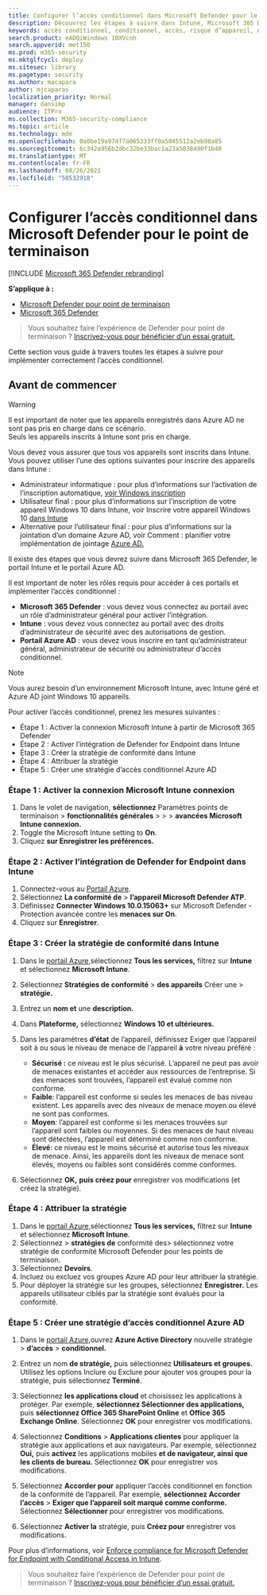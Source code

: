 ```yaml
---
title: Configurer l’accès conditionnel dans Microsoft Defender pour le point de terminaison
description: Découvrez les étapes à suivre dans Intune, Microsoft 365 Defender et Azure pour implémenter l’accès conditionnel
keywords: accès conditionnel, conditionnel, accès, risque d’appareil, niveau de risque, intégration, intégration intune
search.product: eADQiWindows 10XVcnh
search.appverid: met150
ms.prod: m365-security
ms.mktglfcycl: deploy
ms.sitesec: library
ms.pagetype: security
ms.author: macapara
author: mjcaparas
localization_priority: Normal
manager: dansimp
audience: ITPro
ms.collection: M365-security-compliance
ms.topic: article
ms.technology: mde
ms.openlocfilehash: 0a0be19a974f7a065333ff0a5045512a2eb98a85
ms.sourcegitcommit: 6c342a956b2dbc32be33bac1a23a5038490f1b40
ms.translationtype: MT
ms.contentlocale: fr-FR
ms.lasthandoff: 08/26/2021
ms.locfileid: "58532918"
---
```

# <a name="configure-conditional-access-in-microsoft-defender-for-endpoint"></a>Configurer l’accès conditionnel dans Microsoft Defender pour le point de terminaison

[!INCLUDE [Microsoft 365 Defender rebranding](../../includes/microsoft-defender.md)]

**S’applique à :**
- [Microsoft Defender pour point de terminaison](https://go.microsoft.com/fwlink/p/?linkid=2154037)
- [Microsoft 365 Defender](https://go.microsoft.com/fwlink/?linkid=2118804)

> Vous souhaitez faire l’expérience de Defender pour point de terminaison ? [Inscrivez-vous pour bénéficier d’un essai gratuit.](https://signup.microsoft.com/create-account/signup?products=7f379fee-c4f9-4278-b0a1-e4c8c2fcdf7e&ru=https://aka.ms/MDEp2OpenTrial?ocid=docs-wdatp-assignaccess-abovefoldlink)

Cette section vous guide à travers toutes les étapes à suivre pour implémenter correctement l’accès conditionnel.

## <a name="before-you-begin"></a>Avant de commencer

> [!WARNING]
> Il est important de noter que les appareils enregistrés dans Azure AD ne sont pas pris en charge dans ce scénario.</br>
> Seuls les appareils inscrits à Intune sont pris en charge.

Vous devez vous assurer que tous vos appareils sont inscrits dans Intune. Vous pouvez utiliser l’une des options suivantes pour inscrire des appareils dans Intune :

- Administrateur informatique : pour plus d’informations sur l’activation de l’inscription automatique, [voir Windows inscription](/intune/windows-enroll#enable-windows-10-automatic-enrollment)
- Utilisateur final : pour plus d’informations sur l’inscription de votre appareil Windows 10 dans Intune, voir Inscrire votre appareil Windows 10 [dans Intune](/intune/quickstart-enroll-windows-device)
- Alternative pour l’utilisateur final : pour plus d’informations sur la jointation d’un domaine Azure AD, voir Comment : planifier votre implémentation de jointage [Azure AD.](/azure/active-directory/devices/azureadjoin-plan)

Il existe des étapes que vous devrez suivre dans Microsoft 365 Defender, le portail Intune et le portail Azure AD.

Il est important de noter les rôles requis pour accéder à ces portails et implémenter l’accès conditionnel :

- **Microsoft 365 Defender** : vous devez vous connectez au portail avec un rôle d’administrateur général pour activer l’intégration.
- **Intune** : vous devez vous connectez au portail avec des droits d’administrateur de sécurité avec des autorisations de gestion.
- **Portail Azure AD** : vous devez vous inscrire en tant qu’administrateur général, administrateur de sécurité ou administrateur d’accès conditionnel.

> [!NOTE]
> Vous aurez besoin d’un environnement Microsoft Intune, avec Intune géré et Azure AD joint Windows 10 appareils.

Pour activer l’accès conditionnel, prenez les mesures suivantes :

- Étape 1 : Activer la connexion Microsoft Intune à partir de Microsoft 365 Defender
- Étape 2 : Activer l’intégration de Defender for Endpoint dans Intune
- Étape 3 : Créer la stratégie de conformité dans Intune
- Étape 4 : Attribuer la stratégie 
- Étape 5 : Créer une stratégie d’accès conditionnel Azure AD

### <a name="step-1-turn-on-the-microsoft-intune-connection"></a>Étape 1 : Activer la connexion Microsoft Intune connexion

1. Dans le volet de navigation, **sélectionnez** Paramètres points de terminaison \> **fonctionnalités générales** \>  \>  \> **avancées Microsoft Intune connexion.**
2. Toggle the Microsoft Intune setting to **On**.
3. Cliquez **sur Enregistrer les préférences.**

### <a name="step-2-turn-on-the-defender-for-endpoint-integration-in-intune"></a>Étape 2 : Activer l’intégration de Defender for Endpoint dans Intune

1. Connectez-vous au [Portail Azure](https://portal.azure.com).
2. Sélectionnez **La conformité de** \> **l’appareil Microsoft Defender ATP**.
3. Définissez **Connecter Windows 10.0.15063+** sur Microsoft Defender - Protection avancée contre les **menaces sur On**.
4. Cliquez sur **Enregistrer**.

### <a name="step-3-create-the-compliance-policy-in-intune"></a>Étape 3 : Créer la stratégie de conformité dans Intune

1. Dans le [portail Azure,](https://portal.azure.com)sélectionnez **Tous les services,** filtrez sur **Intune** et sélectionnez **Microsoft Intune**.
2. Sélectionnez **Stratégies de conformité** \> **des appareils** Créer une \> **stratégie.**
3. Entrez un **nom et** une **description.**
4. Dans **Plateforme,** sélectionnez **Windows 10 et ultérieures.**
5. Dans les paramètres **d’état** de l’appareil, définissez Exiger que l’appareil soit à ou sous le niveau de menace de l’appareil **à** votre niveau préféré :

   - **Sécurisé :** ce niveau est le plus sécurisé. L’appareil ne peut pas avoir de menaces existantes et accéder aux ressources de l’entreprise. Si des menaces sont trouvées, l’appareil est évalué comme non conforme.
   - **Faible**: l’appareil est conforme si seules les menaces de bas niveau existent. Les appareils avec des niveaux de menace moyen ou élevé ne sont pas conformes.
   - **Moyen**: l’appareil est conforme si les menaces trouvées sur l’appareil sont faibles ou moyennes. Si des menaces de haut niveau sont détectées, l’appareil est déterminé comme non conforme.
   - **Élevé**: ce niveau est le moins sécurisé et autorise tous les niveaux de menace. Ainsi, les appareils dont les niveaux de menace sont élevés, moyens ou faibles sont considérés comme conformes.

6. Sélectionnez **OK,** **puis créez pour** enregistrer vos modifications (et créez la stratégie).

### <a name="step-4-assign-the-policy"></a>Étape 4 : Attribuer la stratégie

1. Dans le [portail Azure,](https://portal.azure.com)sélectionnez **Tous les services,** filtrez sur **Intune** et sélectionnez **Microsoft Intune**.
2. Sélectionnez  \> **stratégies de** conformité des> sélectionnez votre stratégie de conformité Microsoft Defender pour les points de terminaison.
3. Sélectionnez **Devoirs**.
4. Incluez ou excluez vos groupes Azure AD pour leur attribuer la stratégie.
5. Pour déployer la stratégie sur les groupes, sélectionnez **Enregistrer.** Les appareils utilisateur ciblés par la stratégie sont évalués pour la conformité.

### <a name="step-5-create-an-azure-ad-conditional-access-policy"></a>Étape 5 : Créer une stratégie d’accès conditionnel Azure AD

1. Dans le [portail Azure,](https://portal.azure.com)ouvrez **Azure Active Directory** nouvelle stratégie \> **d’accès** \> **conditionnel.**
2. Entrez un nom **de stratégie,** puis sélectionnez **Utilisateurs et groupes.** Utilisez les options Inclure ou Exclure pour ajouter vos groupes pour la stratégie, puis sélectionnez **Terminé**.
3. Sélectionnez **les applications cloud** et choisissez les applications à protéger. Par exemple, **sélectionnez Sélectionner des applications,** puis **sélectionnez Office 365 SharePoint Online** et **Office 365 Exchange Online**. Sélectionnez **OK** pour enregistrer vos modifications.

4. Sélectionnez **Conditions** \> **Applications clientes** pour appliquer la stratégie aux applications et aux navigateurs. Par exemple, sélectionnez **Oui,** puis **activez** les applications mobiles **et de navigateur, ainsi que les clients de bureau.** Sélectionnez **OK** pour enregistrer vos modifications.

5. Sélectionnez **Accorder pour** appliquer l’accès conditionnel en fonction de la conformité de l’appareil. Par exemple, **sélectionnez Accorder l’accès** \> **Exiger que l’appareil soit marqué comme conforme.** Sélectionnez **Sélectionner** pour enregistrer vos modifications.

6. Sélectionnez **Activer la** stratégie, puis **Créez pour** enregistrer vos modifications.

Pour plus d’informations, voir [Enforce compliance for Microsoft Defender for Endpoint with Conditional Access in Intune](/intune/advanced-threat-protection).

> Vous souhaitez faire l’expérience de Defender pour point de terminaison ? [Inscrivez-vous pour bénéficier d’un essai gratuit.](https://signup.microsoft.com/create-account/signup?products=7f379fee-c4f9-4278-b0a1-e4c8c2fcdf7e&ru=https://aka.ms/MDEp2OpenTrial?ocid=docs-wdatp-conditionalaccess-belowfoldlink)

